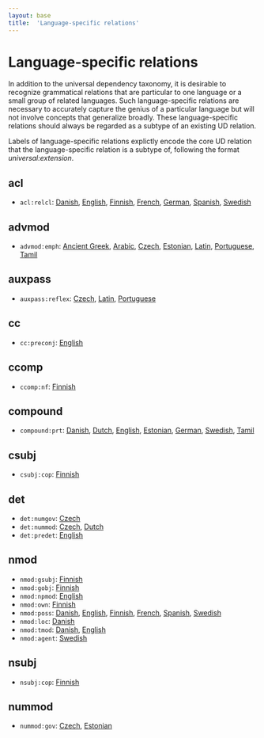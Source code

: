 ```yaml
---
layout: base
title:  'Language-specific relations'
---
```


# Language-specific relations

In addition to the universal dependency taxonomy, it is desirable to recognize grammatical relations that are particular to one language or a small group of related languages. Such language-specific relations are necessary to accurately capture the genius of a particular language but will not involve concepts that generalize broadly. These language-specific relations should always be regarded as a subtype of an existing UD relation.

Labels of language-specific relations explictly encode the core UD relation that the language-specific relation is a subtype of, following the format *universal:extension*. 


## acl
- `acl:relcl`:
[Danish](da-dep/acl:relcl),
[English](en-dep/acl:relcl),
[Finnish](fi-dep/acl:relcl),
[French](fr-dep/acl:relcl),
[German](de-dep/acl:relcl),
[Spanish](es-dep/acl:relcl),
[Swedish](sv-dep/acl:relcl)


## advmod
- `advmod:emph`:
[Ancient Greek](grc-dep/advmod:emph),
[Arabic](ar-dep/advmod:emph),
[Czech](cs-dep/advmod:emph),
[Estonian](et-dep/advmod:emph),
[Latin](la-dep/advmod:emph),
[Portuguese](pt-dep/advmod:emph),
[Tamil](ta-dep/advmod:emph)


## auxpass
- `auxpass:reflex`:
[Czech](cs-dep/auxpass:reflex),
[Latin](la-dep/auxpass:reflex),
[Portuguese](pt-dep/auxpass:reflex)


## cc
- `cc:preconj`:
[English](en-dep/cc:preconj)


## ccomp
- `ccomp:nf`:
[Finnish](fi-dep/ccomp:nf)


## compound
- `compound:prt`:
[Danish](da-dep/compound:prt),
[Dutch](nl-dep/compound:prt),
[English](en-dep/compound:prt),
[Estonian](et-dep/compound:prt),
[German](de-dep/compound:prt),
[Swedish](sv-dep/compound:prt),
[Tamil](ta-dep/compound:prt)


## csubj
- `csubj:cop`:
[Finnish](fi-dep/csubj:cop)


## det
- `det:numgov`:
[Czech](cs-dep/det:numgov)
- `det:nummod`:
[Czech](cs-dep/det:nummod),
[Dutch](nl-dep/det:nummod)
- `det:predet`:
[English](en-dep/det:predet)


## nmod
- `nmod:gsubj`:
[Finnish](fi-dep/nmod:gsubj)
- `nmod:gobj`:
[Finnish](fi-dep/nmod:gobj)
- `nmod:npmod`:
[English](en-dep/nmod:npmod)
- `nmod:own`:
[Finnish](fi-dep/nmod:own)
- `nmod:poss`:
[Danish](da-dep/nmod:poss),
[English](en-dep/nmod:poss),
[Finnish](fi-dep/nmod:poss),
[French](fr-dep/nmod:poss),
[Spanish](es-dep/nmod:poss),
[Swedish](sv-dep/nmod:poss)
- `nmod:loc`:
[Danish](da-dep/nmod:loc)
- `nmod:tmod`:
[Danish](da-dep/nmod:tmod),
[English](en-dep/nmod:tmod)
- `nmod:agent`:
[Swedish](sv-dep/nmod:agent)


## nsubj
- `nsubj:cop`:
[Finnish](fi-dep/nsubj:cop)


## nummod
- `nummod:gov`:
[Czech](cs-dep/nummod:gov),
[Estonian](et-dep/nummod:gov)
